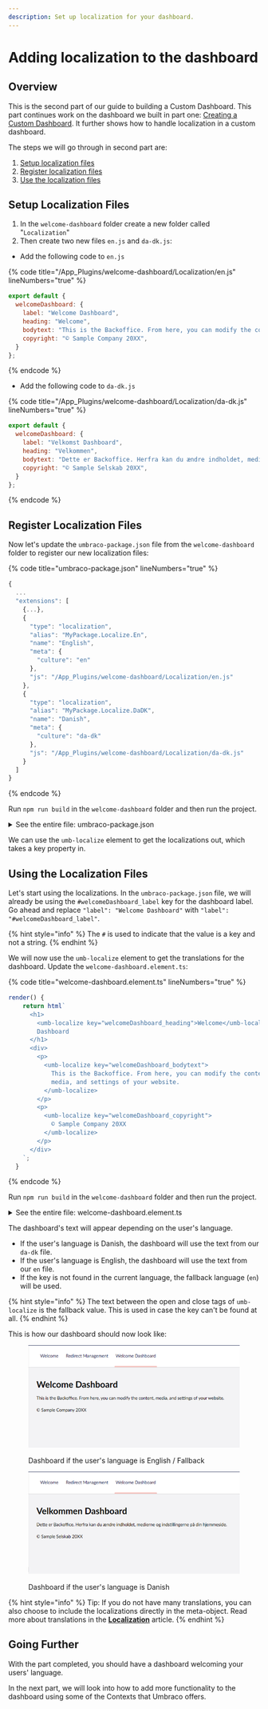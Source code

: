 ```yaml
---
description: Set up localization for your dashboard.
---
```


# Adding localization to the dashboard

## Overview

This is the second part of our guide to building a Custom Dashboard. This part continues work on the dashboard we built in part one: [Creating a Custom Dashboard](./). It further shows how to handle localization in a custom dashboard.

The steps we will go through in second part are:

1. [Setup localization files](adding-localization-to-the-dashboard.md#setup-localization-files)
2. [Register localization files](adding-localization-to-the-dashboard.md#register-localization-files)
3. [Use the localization files](adding-localization-to-the-dashboard.md#using-the-localization-files)

## Setup Localization Files

1. In the `welcome-dashboard` folder create a new folder called "`Localization`"
2. Then create two new files `en.js` and `da-dk.js`:

* Add the following code to `en.js`

{% code title="/App_Plugins/welcome-dashboard/Localization/en.js" lineNumbers="true" %}

```javascript
export default {
  welcomeDashboard: {
    label: "Welcome Dashboard",
    heading: "Welcome",
    bodytext: "This is the Backoffice. From here, you can modify the content, media, and settings of your website.",
    copyright: "© Sample Company 20XX",
  }
};
```

{% endcode %}

* Add the following code to `da-dk.js`

{% code title="/App_Plugins/welcome-dashboard/Localization/da-dk.js" lineNumbers="true" %}

```javascript
export default {
  welcomeDashboard: {
    label: "Velkomst Dashboard",
    heading: "Velkommen",
    bodytext: "Dette er Backoffice. Herfra kan du ændre indholdet, medierne og indstillingerne på din hjemmeside.",
    copyright: "© Sample Selskab 20XX",
  }
};
```

{% endcode %}

## Register Localization Files

Now let's update the `umbraco-package.json` file from the `welcome-dashboard` folder to register our new localization files:

{% code title="umbraco-package.json" lineNumbers="true" %}

```typescript
{
  ...
  "extensions": [
    {...},
    {
      "type": "localization",
      "alias": "MyPackage.Localize.En",
      "name": "English",
      "meta": {
        "culture": "en"
      },
      "js": "/App_Plugins/welcome-dashboard/Localization/en.js"
    },
    {
      "type": "localization",
      "alias": "MyPackage.Localize.DaDK",
      "name": "Danish",
      "meta": {
        "culture": "da-dk"
      },
      "js": "/App_Plugins/welcome-dashboard/Localization/da-dk.js"
    }
  ]
}
```

{% endcode %}

Run `npm run build` in the `welcome-dashboard` folder and then run the project.

<details>

<summary>See the entire file: umbraco-package.json</summary>

{% code title="umbraco-package.json" lineNumbers="true" %}

```json
{
  "$schema": "../../umbraco-package-schema.json",
  "name": "My.WelcomePackage",
  "version": "0.1.0",
  "extensions": [
    {
      "type": "dashboard",
      "alias": "my.welcome.dashboard",
      "name": "My Welcome Dashboard",
      "element": "/App_Plugins/welcome-dashboard/dist/welcome-dashboard.js",
      "elementName": "my-welcome-dashboard",
      "weight": -1,
      "meta": {
        "label": "#welcomeDashboard_label",
        "pathname": "welcome-dashboard"
      },
      "conditions": [
        {
          "alias": "Umb.Condition.SectionAlias",
          "match": "Umb.Section.Content"
        }
      ]
    },
    {
      "type": "localization",
      "alias": "MyPackage.Localize.En",
      "name": "English",
      "meta": {
        "culture": "en"
      },
      "js": "/App_Plugins/welcome-dashboard/Localization/en.js"
    },
    {
      "type": "localization",
      "alias": "MyPackage.Localize.DaDK",
      "name": "Danish",
      "meta": {
        "culture": "da-dk"
      },
      "js": "/App_Plugins/welcome-dashboard/Localization/da-dk.js"
    }
  ]
}
```

{% endcode %}

</details>

We can use the `umb-localize` element to get the localizations out, which takes a key property in.

## Using the Localization Files

Let's start using the localizations. In the `umbraco-package.json` file, we will already be using the `#welcomeDashboard_label` key for the dashboard label. Go ahead and replace `"label": "Welcome Dashboard"` with `"label": "#welcomeDashboard_label"`.

{% hint style="info" %}
The `#` is used to indicate that the value is a key and not a string.
{% endhint %}

We will now use the `umb-localize` element to get the translations for the dashboard. Update the `welcome-dashboard.element.ts`:

{% code title="welcome-dashboard.element.ts" lineNumbers="true" %}
```typescript
render() {
    return html`
      <h1>
        <umb-localize key="welcomeDashboard_heading">Welcome</umb-localize>
        Dashboard
      </h1>
      <div>
        <p>
          <umb-localize key="welcomeDashboard_bodytext">
            This is the Backoffice. From here, you can modify the content,
            media, and settings of your website.
          </umb-localize>
        </p>
        <p>
          <umb-localize key="welcomeDashboard_copyright">
            © Sample Company 20XX
          </umb-localize>
        </p>
      </div>
    `;
  }
```
{% endcode %}

Run `npm run build` in the `welcome-dashboard` folder and then run the project.

<details>

<summary>See the entire file: welcome-dashboard.element.ts</summary>

{% code title="welcome-dashboard.element.ts" lineNumbers="true" %}

```typescript
import { LitElement, css, html, customElement} from "@umbraco-cms/backoffice/external/lit";
import { UmbElementMixin } from "@umbraco-cms/backoffice/element-api";

@customElement('my-welcome-dashboard')
export class MyWelcomeDashboardElement extends UmbElementMixin(LitElement) {

  render() {
    return html`
      <h1>
        <umb-localize key="welcomeDashboard_heading">Welcome</umb-localize>
        Dashboard
      </h1>
      <div>
        <p>
          <umb-localize key="welcomeDashboard_bodytext">
            This is the Backoffice. From here, you can modify the content,
            media, and settings of your website.
          </umb-localize>
        </p>
        <p>
          <umb-localize key="welcomeDashboard_copyright">
            © Sample Company 20XX
          </umb-localize>
        </p>
      </div>
    `;
  }

  static styles = [
    css`
      :host {
        display: block;
        padding: 24px;
      }
    `,
  ];
}

export default MyWelcomeDashboardElement;

declare global {
  interface HTMLElementTagNameMap {
    'my-welcome-dashboard': MyWelcomeDashboardElement;
  }
}
```

{% endcode %}

</details>

The dashboard's text will appear depending on the user's language.

* If the user's language is Danish, the dashboard will use the text from our `da-dk` file.
* If the user's language is English, the dashboard will use the text from our `en` file.
* If the key is not found in the current language, the fallback language (`en`) will be used.

{% hint style="info" %}
The text between the open and close tags of `umb-localize` is the fallback value. This is used in case the key can't be found at all.
{% endhint %}

This is how our dashboard should now look like:

<div>

<figure><img src="../../.gitbook/assets/welcome-eng (1).png" alt=""><figcaption><p>Dashboard if the user's language is English / Fallback</p></figcaption></figure>

<figure><img src="../../.gitbook/assets/welcome-da (1).png" alt=""><figcaption><p>Dashboard if the user's language is Danish</p></figcaption></figure>

</div>

{% hint style="info" %}
Tip: If you do not have many translations, you can also choose to include the localizations directly in the meta-object. Read more about translations in the [**Localization**](../../extending/language-files/README.md) article.
{% endhint %}

## Going Further

With the part completed, you should have a dashboard welcoming your users' language.

In the next part, we will look into how to add more functionality to the dashboard using some of the Contexts that Umbraco offers.

